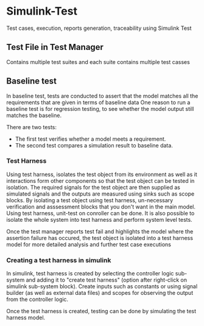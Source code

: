# Simulink-Test
Test cases, execution, reports generation, traceability using Simulink Test

## Test File in Test Manager
Contains multiple test suites and each suite contains multiple test casses

## Baseline test

In baseline test, tests are conducted to assert that the model matches all the requirements that are given in terms of baseline data
One reason to run a baseline test is for regression testing, to see whether the model output still matches the baseline.

There are two tests:
- The first test verifies whether a model meets a requirement.
- The second test compares a simulation result to baseline data.

### Test Harness
Using test harness, isolates the test object from its environment as well as it interactions form other components so that the test object can be tested in isolation.
The required signals for the test object are then supplied as simulated signals and the outputs are measured using sinks such as scope blocks. By isolating a test object using test harness, un-necessary verification and asssessment blocks that you don't want in the main model. Using test harness, unit-test on conroller can be done. It is also possible to isolate the whole system into test harness and perform system level tests.

Once the test manager reports test fail and highlights the model where the assertion failure has occured, the test object is isolated into a test harness model for more detailed analysis and further test case executions

### Creating a test harness in simulink
In simulink, test harness is created by selecting the controller logic sub-system and adding it to "create test harness" (option after right-click on simulink sub-system block). Create inputs such as constants or using signal builder (as well as external data files) and scopes for observing the output from the controller logic.

Once the test harness is created, testing can be done by simulating the test harness model. 
